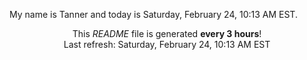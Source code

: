 My name is Tanner and today is Saturday, February 24, 10:13 AM EST.

<p align="center">This <i>README</i> file is generated <b>every 3 hours</b>!</br>Last refresh: Saturday, February 24, 10:13 AM EST<br /></p>
